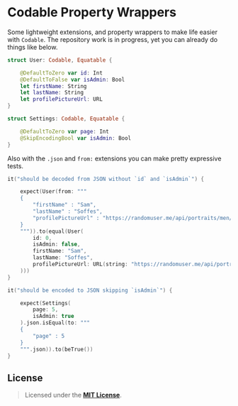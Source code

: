#  Codable Property Wrappers

Some lightweight extensions, and property wrappers to make life easier with `Codable`. The repository work is in progress, yet you can already do things like below.

```Swift
struct User: Codable, Equatable {

	@DefaultToZero var id: Int
	@DefaultToFalse var isAdmin: Bool
	let firstName: String
	let lastName: String
	let profilePictureUrl: URL
}
```
```Swift
struct Settings: Codable, Equatable {

	@DefaultToZero var page: Int
	@SkipEncodingBool var isAdmin: Bool
}
```

Also with the `.json` and `from:` extensions you can make pretty expressive tests.

```Swift
it("should be decoded from JSON without `id` and `isAdmin`") {

	expect(User(from: """
	{
		"firstName" : "Sam",
		"lastName" : "Soffes",
		"profilePictureUrl" : "https://randomuser.me/api/portraits/men/11.jpg"
	}
	""")).to(equal(User(
		id: 0,
		isAdmin: false,
		firstName: "Sam",
		lastName: "Soffes",
		profilePictureUrl: URL(string: "https://randomuser.me/api/portraits/men/11.jpg")!
	)))
}
```

```Swift
it("should be encoded to JSON skipping `isAdmin`") {

	expect(Settings(
		page: 5,
		isAdmin: true
	).json.isEqual(to: """
	{
		"page" : 5
	}
	""".json)).to(beTrue())
}
```


## License

> Licensed under the [**MIT License**](https://en.wikipedia.org/wiki/MIT_License).
